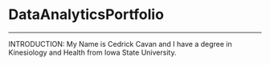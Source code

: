 # DataAnalyticsPortfolio
*************
INTRODUCTION: My Name is Cedrick Cavan and I have a degree in Kinesiology and Health from Iowa State University. 

